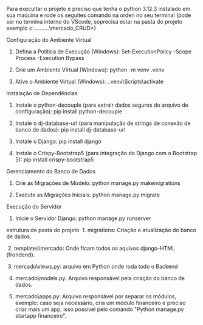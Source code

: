 Para execultar o projeto e preciso que tenha o python 3.12.3 instalado em sua maquina e rode os seguites comando na orden no seu terminal 
(pode ser no termina interno do VScode, soprecisa estar na pasta do projeto exemplo
c:....\...\...\mercado_CRUD>)

Configuração do Ambiente Virtual
 1. Defina a Política de Execução (Windows):
Set-ExecutionPolicy -Scope Process -Execution Bypass

 2. Crie um Ambiente Virtual (Windows):
python -m venv .venv

 3. Ative o Ambiente Virtual (Windows):
.\.venv\Scripts\activate

Instalação de Dependências
 1. Instale o python-decouple (para extrair dados seguros do arquivo de configuração):
pip install python-decouple

 2. Instale o dj-database-url (para manipulação de strings de conexão de banco de dados):
pip install dj-database-url

 3. Instale o Django:
pip install django

 4. Instale o Crispy-Bootstrap5 (para integração do Django com o Bootstrap 5):
pip install crispy-bootstrap5

Gerenciamento do Banco de Dados
 1. Crie as Migrações de Modelo:
python manage.py makemigrations

 2. Execute as Migrações Iniciais:
python manage.py migrate

Execução do Servidor

 1. Inicie o Servidor Django:
python manage.py runserver


estrutura de pasta do projeto
 1. migrations: 
Criação e atualização do banco de dados.

 2. templates\mercado:
Onde ficam todos os aquivos django-HTML (frondend).

 3. mercado\views.py:
arquivo em Python onde roda todo o Backend

 4. mercado\models.py:
Arquivo responsável pela criação do banco de dados.

 5. mercado\apps.py:
Arquivo responsável por separar os módulos, exemplo: caso seja necessário, cria um módulo financeiro e preciso criar mais um app, isso possível pelo comando "Python manage.py startapp financeiro".






